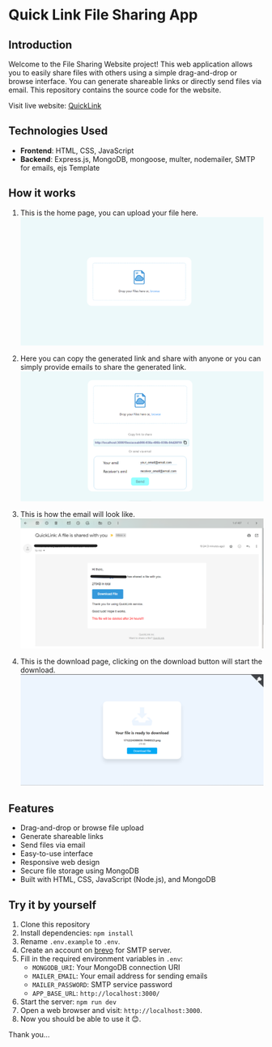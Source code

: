 # Quick Link File Sharing App

## Introduction

Welcome to the File Sharing Website project! This web application allows you to easily share files with others using a simple drag-and-drop or browse interface. You can generate shareable links or directly send files via email. This repository contains the source code for the website.

Visit live website: [QuickLink](https://quicklink-dqxj.onrender.com/)

## Technologies Used

- **Frontend**: HTML, CSS, JavaScript
- **Backend**: Express.js, MongoDB, mongoose, multer, nodemailer, SMTP for emails, ejs Template

## How it works

1. This is the home page, you can upload your file here.
   ![Home Page](https://raw.githubusercontent.com/Hitendra18/quick-link/main/screenshots/Home.png)

2. Here you can copy the generated link and share with anyone or you can simply provide emails to share the generated link.
   ![Share](https://raw.githubusercontent.com/Hitendra18/quick-link/main/screenshots/Share.png)

3. This is how the email will look like.
   ![Email](https://raw.githubusercontent.com/Hitendra18/quick-link/main/screenshots/Email.png)

4. This is the download page, clicking on the download button will start the download.
   ![Download](https://raw.githubusercontent.com/Hitendra18/quick-link/main/screenshots/Download.png)

## Features

- Drag-and-drop or browse file upload
- Generate shareable links
- Send files via email
- Easy-to-use interface
- Responsive web design
- Secure file storage using MongoDB
- Built with HTML, CSS, JavaScript (Node.js), and MongoDB

## Try it by yourself

1. Clone this repository
2. Install dependencies: `npm install`
3. Rename `.env.example` to `.env`.
4. Create an account on [brevo](https://www.brevo.com/) for SMTP server.
5. Fill in the required environment variables in `.env`:
   - `MONGODB_URI`: Your MongoDB connection URI
   - `MAILER_EMAIL`: Your email address for sending emails
   - `MAILER_PASSWORD`: SMTP service password
   - `APP_BASE_URL`: `http://localhost:3000/`
6. Start the server: `npm run dev`
7. Open a web browser and visit: `http://localhost:3000`.
8. Now you should be able to use it 😊.

Thank you...
